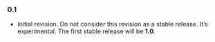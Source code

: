 ### 0.1

- Initial revision. Do not consider this revision as a stable release. It’s experimental. The
  first stable release will be **1.0**.
